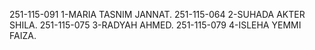 251-115-091  1-MARIA TASNIM JANNAT.
251-115-064  2-SUHADA AKTER SHILA.
251-115-075  3-RADYAH AHMED.
251-115-079  4-ISLEHA YEMMI FAIZA.
